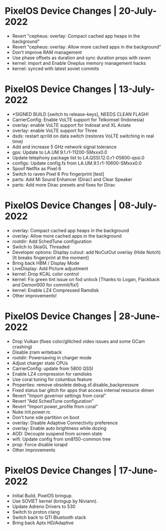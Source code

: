 # PixelOS Device Changes | 20-July-2022
- Revert "cepheus: overlay: Compact cached app heaps in the background" 
- Revert "cepheus: overlay: Allow more cached apps in the background" 
- Don't improve RAM management 
- Use phase offsets as duration and sync duration props with raven
- kernel: import and Enable Oneplus memory management hacks
- kernel: synced with latest soviet commits


# PixelOS Device Changes | 13-July-2022
- *SIGNED BUILD [switch to release-keys], NEEDS CLEAN FLASH!
- CarrierConfig: Enable VoLTE support for Telkomsel (Indonesia)
- overlay: enable VoLTE support for Indosat and XL Axiata
- overlay: enable VoLTE support for Three
- dsds: restart qcrild on data switch (restores VoLTE switching in real time)
- Add and increase 5 GHz network signal tolerance
- gps: Update to LA.UM.9.1.r1-11200-SMxxx0.0
- Update telephony package list to LA.QSSI.12.0.r1-05600-qssi.0
- configs: Update config.fs from LA.UM.9.1.r1-10600-SMxxx0.0
- Spoof Netflix as Pixel 6
- Switch to raven Pixel 6 Pro fingerprint [test]
- parts: Add Mi Sound Enhancer (Dirac) and Clear Speaker
- parts: Add more Dirac presets and fixes for Dirac


# PixelOS Device Changes | 08-July-2022
- overlay: Compact cached app heaps in the background
- overlay: Allow more cached apps in the background
- rootdir: Add SchedTune configuration
- Switch to SkiaGL Threaded
- Developer options: Display cutout: add NoCutOut overlay (Hide Notch) 
   [It breaks fingerprint at the moment]
- Bring back HBM / Display Mode
- LiveDisplay: Add Picture adjustment
- kernel: Drop KCAL color control
- kernel: Fix green tint issue on fod unlock [Thanks to Logan, Flackback and Demon000 for commit/fix!]
- kernel: Enable LZ4 Compressed Ramdisk
- Other improvements!

# PixelOS Device Changes | 28-June-2022
- Drop Vulkan (fixes color/glitched video issues and some GCam crashing)
- Disable zram writeback 
- rootdir: Powersaving in charger mode
- Adjust charger state CPUs
- CarrierConfig: update from 5800 QSSI
- Enable LZ4 compression for ramdisks
- Use coral tuning for columbus feature
- Properties: remove obsolete debug.sf.disable_backpressure
- Fixed status bar glitch for apps that access internal resource dimen
- Revert "Import governor settings from coral"
- Revert "Add SchedTune configuration"
- Revert "Import power_profile from coral"
- Nuke init.power.rc
- Don't tune sde partition on boot
- overlay: Disable Adaptive Connectivity preference
- overlay: Enable auto brightness while dozing
- AOD: Decouple suspend from screen state
- wifi: Update config from sm8150-common tree 
- prop: Force disable iorapd
- Other improvements

# PixelOS Device Changes | 17-June-2022
- Initial Build, PixelOS bringup.
- Use SOVIET kernel (bringup by Niviann).
- Update Adreno Drivers to 530
- Switch to proton clang
- Switch back to QTI Bluetooth stack
- Bring back Aptx HD/Adaptive
